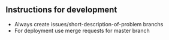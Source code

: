## Instructions for development

- Always create issues/short-description-of-problem branchs
- For deployment use merge requests for master branch
